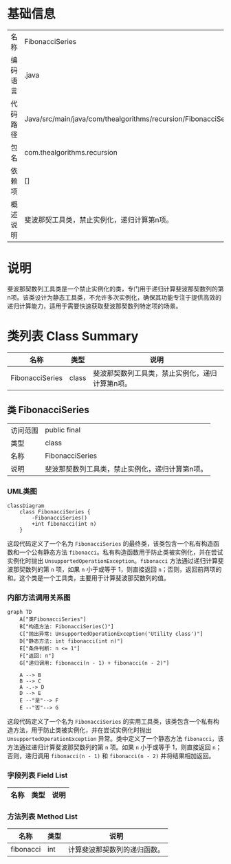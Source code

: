 # 基础信息

|      |      |
|------|------|
| 名称 | FibonacciSeries |
| 编码语言 | .java |
| 代码路径 | Java/src/main/java/com/thealgorithms/recursion/FibonacciSeries.java |
| 包名 | com.thealgorithms.recursion |
| 依赖项 | [] |
| 概述说明 | 斐波那契工具类，禁止实例化，递归计算第n项。 |

# 说明

斐波那契数列工具类是一个禁止实例化的类，专门用于递归计算斐波那契数列的第n项。该类设计为静态工具类，不允许多次实例化，确保其功能专注于提供高效的递归计算能力，适用于需要快速获取斐波那契数列特定项的场景。

# 类列表 Class Summary

| 名称   | 类型  | 说明 |
|-------|------|-------------|
| FibonacciSeries | class | 斐波那契数列工具类，禁止实例化，递归计算第n项。 |



## 类 FibonacciSeries

|      |      |
|------|------|
| 访问范围 | public final |
| 类型 | class |
| 名称 | FibonacciSeries |
| 说明 | 斐波那契数列工具类，禁止实例化，递归计算第n项。 |


### UML类图

```mermaid
classDiagram
    class FibonacciSeries {
        -FibonacciSeries()
        +int fibonacci(int n)
    }
```

这段代码定义了一个名为 `FibonacciSeries` 的最终类，该类包含一个私有构造函数和一个公有静态方法 `fibonacci`。私有构造函数用于防止类被实例化，并在尝试实例化时抛出 `UnsupportedOperationException`。`fibonacci` 方法通过递归计算斐波那契数列的第 `n` 项，如果 `n` 小于或等于 1，则直接返回 `n`；否则，返回前两项的和。这个类是一个工具类，主要用于计算斐波那契数列的值。


### 内部方法调用关系图

```mermaid
graph TD
    A["类FibonacciSeries"]
    B["构造方法: FibonacciSeries()"]
    C["抛出异常: UnsupportedOperationException('Utility class')"]
    D["静态方法: int fibonacci(int n)"]
    E["条件判断: n <= 1"]
    F["返回: n"]
    G["递归调用: fibonacci(n - 1) + fibonacci(n - 2)"]

    A --> B
    B --> C
    A -.-> D
    D --> E
    E --"是"--> F
    E --"否"--> G
```

这段代码定义了一个名为 `FibonacciSeries` 的实用工具类，该类包含一个私有构造方法，用于防止类被实例化，并在尝试实例化时抛出 `UnsupportedOperationException` 异常。类中定义了一个静态方法 `fibonacci`，该方法通过递归计算斐波那契数列的第 `n` 项。如果 `n` 小于或等于 1，则直接返回 `n`；否则，递归调用 `fibonacci(n - 1)` 和 `fibonacci(n - 2)` 并将结果相加返回。

### 字段列表 Field List

| 名称  | 类型  | 说明 |
|-------|-------|------|

### 方法列表 Method List

| 名称  | 类型  | 说明 |
|-------|-------|------|
| fibonacci | int | 计算斐波那契数列的递归函数。 |





